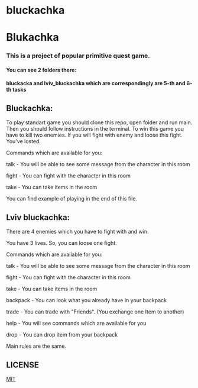 # bluckachka
# Blukachka

### This is a project of popular primitive quest game.

#### You can see 2 folders there:

#### bluckacka and lviv_bluckachka which are correspondingly are 5-th and 6- th tasks

## Bluckachka:
To play standart game you should clone this repo, open folder and run main.
Then you should follow instructions in the terminal. To win this game you have to kill two enemies. If you will fight with enemy and loose this fight. You've losted.

Commands which are available for you:


talk  - You will be able to see some message from the character in this room

fight - You can fight with the character in this room

take - You can take items in the room


You can find example of playing in the end of this file.


## Lviv bluckachka:

There are 4 enemies which you have to fight with and win.

You have 3 lives. So, you can loose one fight.

Commands which are available for you:


talk  - You will be able to see some message from the character in this room

fight - You can fight with the character in this room

take - You can take items in the room

backpack - You can look what you already have in your backpack

trade - You can trade with "Friends". (You exchange one Item to another)

help - You will see commands which are available for you

drop - You can drop item from your backpack


Main rules are the same.

## LICENSE
[MIT](LICENSE)

  
